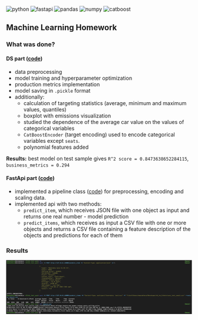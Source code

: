 ![python](https://img.shields.io/badge/Python-FFD43B?style=for-the-badge&logo=python&logoColor=blue) ![fastapi](https://img.shields.io/badge/fastapi-109989?style=for-the-badge&logo=FASTAPI&logoColor=white) ![pandas](https://img.shields.io/badge/Pandas-2C2D72?style=for-the-badge&logo=pandas&logoColor=white) ![numpy](https://img.shields.io/badge/Numpy-777BB4?style=for-the-badge&logo=numpy&logoColor=white) ![catboost](https://img.shields.io/badge/catboost-fac204?style=for-the-badge&logo=catboost)

## Machine Learning Homework ###

### What was done?

#### DS part ([code](https://github.com/sirenescx/ml_hw_1/blob/master/notebooks/HW1_Regression_with_inference.ipynb))

 - data preprocessing 
 - model training and hyperparameter optimization
 - production metrics implementation
 - model saving in `.pickle` format
 - additionally: 
   - calculation of targeting statistics (average, minimum and maximum values, quantiles)
   - boxplot with emissions visualization
   - studied the dependence of the average car value on the values of categorical variables
   - `CatBoostEncoder` (target encoding) used to encode categorical variables except `seats`.
   - polynomial features added

**Results:** best model on test sample gives `R^2 score = 0.8473638652284115`, `business_metrics = 0.294`

#### FastApi part ([code](https://github.com/sirenescx/ml_hw_1/blob/master/api/api.py))
- implemented a pipeline class ([code](https://github.com/sirenescx/ml_hw_1/blob/master/api/preprocessing_pipeline/pipeline.py)) for preprocessing, encoding and scaling data.
- implemented api with two methods:
  - `predict_item`, which receives JSON file with one object as input and returns one real number - model prediction
  - `predict_items`, which receives as input a CSV file with one or more objects and returns a CSV file containing a feature description of the objects and predictions for each of them

### Results
![demo](pictures/demo.png)
